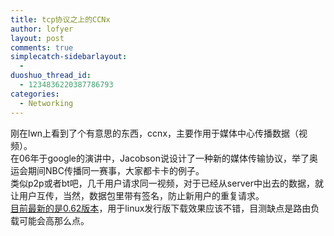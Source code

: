 ```yaml
---
title: tcp协议之上的CCNx
author: lofyer
layout: post
comments: true
simplecatch-sidebarlayout:
  - 
duoshuo_thread_id:
  - 1234836220387786793
categories:
  - Networking
---
```

刚在lwn上看到了个有意思的东西，ccnx，主要作用于媒体中心传播数据（视频）。  
在06年于google的演讲中，Jacobson说设计了一种新的媒体传输协议，举了奥运会期间NBC传播同一赛事，大家都卡卡的例子。  
类似p2p或者bt吧，几千用户请求同一视频，对于已经从server中出去的数据，就让用户互传，当然，数据包里带有签名，防止新用户的重复请求。  
<a href="http://www.ccnx.org/software-download-information-request/download-releases/" title="CCNx" target="_blank">目前最新的是0.62版本</a>，用于linux发行版下载效果应该不错，目测缺点是路由负载可能会高那么点。